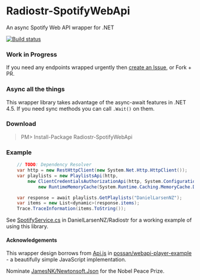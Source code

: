 Radiostr-SpotifyWebApi
======================

An async Spotify Web API wrapper for .NET

[![Build status](https://ci.appveyor.com/api/projects/status/3o35cu9twh55t7t9)](https://ci.appveyor.com/project/DanielLarsenNZ/radiostr-spotifywebapi)

### Work in Progress
If you need any endpoints wrapped urgently then 
[create an Issue](https://github.com/DanielLarsenNZ/Radiostr-SpotifyWebApi/issues/new), or Fork + PR.

### Async all the things
This wrapper library takes advantage of the async-await features in .NET 4.5. If you need sync methods you can call 
`.Wait()` on them.

### Download

> PM> Install-Package Radiostr-SpotifyWebApi 

### Example

```csharp
    // TODO: Dependency Resolver
    var http = new RestHttpClient(new System.Net.Http.HttpClient());
    var playlists = new PlaylistsApi(http,
        new ClientCredentialsAuthorizationApi(http, System.Configuration.ConfigurationManager.AppSettings,
            new RuntimeMemoryCache(System.Runtime.Caching.MemoryCache.Default)));

    var response = await playlists.GetPlaylists("DanielLarsenNZ");
    var items = new List<dynamic>(response.items);
    Trace.TraceInformation(items.ToString());
```

See [SpotifyService.cs](https://github.com/DanielLarsenNZ/Radiostr/blob/master/Radiostr/Services/SpotifyService.cs#L26) in 
DanielLarsenNZ/Radiostr for a working example of using this library.

#### Acknowledgements
This wrapper design borrows from [Api.js](https://github.com/possan/webapi-player-example/blob/master/services/api.js) 
in [possan/webapi-player-example](https://github.com/possan/webapi-player-example) - a beautifully simple JavaScript implementation.

Nominate [JamesNK/Newtonsoft.Json](https://github.com/JamesNK/Newtonsoft.Json) for the Nobel Peace Prize.

